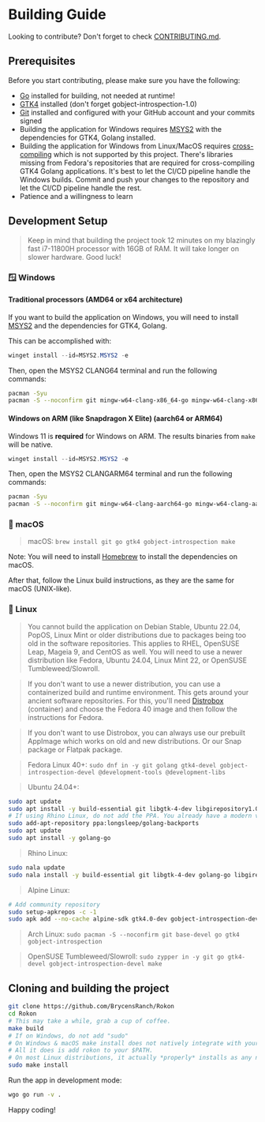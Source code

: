 # Building Guide

Looking to contribute? Don't forget to check [CONTRIBUTING.md](./CONTRIBUTING.md).

## Prerequisites

Before you start contributing, please make sure you have the following:

- [Go](https://golang.org) installed for building, not needed at runtime!
- [GTK4](https://www.gtk.org) installed (don't forget gobject-introspection-1.0)
- [Git](https://git-scm.com) installed and configured with your GitHub account and your commits signed
- Building the application for Windows requires [MSYS2](https://www.msys2.org/) with the dependencies for GTK4, Golang  installed.
- Building the application for Windows from Linux/MacOS requires [cross-compiling](https://github.com/diamondburned/gotk4/issues/147) which is not supported by this project. There's libraries missing from Fedora's repositories that are required for cross-compiling GTK4 Golang applications. It's best to let the CI/CD pipeline handle the Windows builds. Commit and push your changes to the repository and let the CI/CD pipeline handle the rest.
- Patience and a willingness to learn

## Development Setup

> Keep in mind that building the project took 12 minutes on my blazingly fast i7-11800H processor with 16GB of RAM. It will take longer on slower hardware. Good luck!

### 🪟 Windows

#### Traditional processors (AMD64 or x64 architecture)

If you want to build the application on Windows, you will need to install [MSYS2](https://www.msys2.org/) and the dependencies for GTK4, Golang.

This can be accomplished with:

```powershell
winget install --id=MSYS2.MSYS2 -e
```

Then, open the MSYS2 CLANG64 terminal and run the following commands:

```bash
pacman -Syu
pacman -S --noconfirm git mingw-w64-clang-x86_64-go mingw-w64-clang-x86_64-gtk4 mingw-w64-clang-x86_64-gobject-introspection mingw-w64-clang-x86_64-gdb mingw-w64-clang-x86_64-toolchain make
```

#### Windows on ARM (like Snapdragon X Elite) (aarch64 or ARM64)

Windows 11 is **required** for Windows on ARM. The results binaries from `make` will be native.

```powershell
winget install --id=MSYS2.MSYS2 -e
```

Then, open the MSYS2 CLANGARM64 terminal and run the following commands:

```bash
pacman -Syu
pacman -S --noconfirm git mingw-w64-clang-aarch64-go mingw-w64-clang-aarch64-gtk4 mingw-w64-clang-aarch64-gobject-introspection mingw-w64-clang-aarch64-toolchain make
```

### 🍎 macOS

> macOS: `brew install git go gtk4 gobject-introspection make`

Note: You will need to install [Homebrew](https://brew.sh) to install the dependencies on macOS.

After that, follow the Linux build instructions, as they are the same for macOS (UNIX-like).

### 🐧 Linux

> You cannot build the application on Debian Stable, Ubuntu 22.04, PopOS, Linux Mint  or older distributions due to packages being too old in the software repositories. This applies to RHEL, OpenSUSE Leap, Mageia 9, and CentOS as well. You will need to use a newer distribution like Fedora, Ubuntu 24.04, Linux Mint 22, or OpenSUSE Tumbleweed/Slowroll.

> If you don't want to use a newer distribution, you can use a containerized build and runtime environment. This gets around your ancient software repositories. For this, you'll need [Distrobox](https://wiki.archlinux.org/title/Distrobox) (container) and choose the Fedora 40 image and then follow the instructions for Fedora.

> If you don't want to use Distrobox, you can always use our prebuilt AppImage which works on old and new distributions. Or our Snap package or Flatpak package.

> Fedora Linux 40+: `sudo dnf in -y git golang gtk4-devel gobject-introspection-devel @development-tools @development-libs`

> Ubuntu 24.04+:

 ```bash
 sudo apt update
sudo apt install -y build-essential git libgtk-4-dev libgirepository1.0-dev software-properties-common make
# If using Rhino Linux, do not add the PPA. You already have a modern version of Golang 100% of the time.
sudo add-apt-repository ppa:longsleep/golang-backports
sudo apt update
sudo apt install -y golang-go
```

> Rhino Linux:

```bash
sudo nala update
sudo nala install -y build-essential git libgtk-4-dev golang-go libgirepository1.0-dev make
```


> Alpine Linux:

```bash
# Add community repository
sudo setup-apkrepos -c -1
sudo apk add --no-cache alpine-sdk gtk4.0-dev gobject-introspection-dev go make
```

> Arch Linux: `sudo pacman -S --noconfirm git base-devel go gtk4 gobject-introspection`

> OpenSUSE Tumbleweed/Slowroll: `sudo zypper in -y git go gtk4-devel gobject-introspection-devel make`

## Cloning and building the project

```bash
git clone https://github.com/BrycensRanch/Rokon
cd Rokon
# This may take a while, grab a cup of coffee.
make build
# If on Windows, do not add "sudo"
# On Windows & macOS make install does not natively integrate with your operating system. 
# All it does is add rokon to your $PATH.
# On most Linux distributions, it actually *properly* installs as any normal application as you'd expect.
sudo make install
```

Run the app in development mode:

```bash
wgo go run -v .
```

Happy coding!
